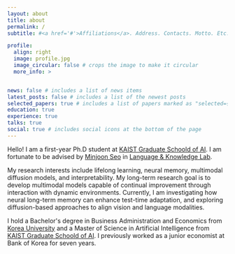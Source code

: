 ```yaml
---
layout: about
title: about
permalink: /
subtitle: #<a href='#'>Affiliations</a>. Address. Contacts. Motto. Etc.

profile:
  align: right
  image: profile.jpg
  image_circular: false # crops the image to make it circular
  more_info: >


news: false # includes a list of news items
latest_posts: false # includes a list of the newest posts
selected_papers: true # includes a list of papers marked as "selected={true}"
education: true
experience: true
talks: true
social: true # includes social icons at the bottom of the page
---
```


Hello! I am a first-year Ph.D student at [KAIST Graduate Schoold of AI](https://gsai.kaist.ac.kr/). I am fortunate to be advised by [Minjoon Seo](https://seominjoon.github.io) in [Language & Knowledge Lab](https://LKLab.kaist.ac.kr/). 

My research interests include lifelong learning, neural memory, multimodal diffusion models, and interpretability.
My long-term research goal is to develop multimodal models capable of continual improvement through interaction with dynamic environments. 
Currently, I am investigating how neural long-term memory can enhance test-time adaptation, and exploring diffusion-based approaches to align vision and language modalities.

I hold a Bachelor's degree in Business Administration and Economics from [Korea University](https://www.korea.edu/sites/en/index.do) and a Master of Science in Artificial Intelligence from [KAIST Graduate Schoold of AI](https://gsai.kaist.ac.kr/). I previously worked as a junior economist at Bank of Korea for seven years.

